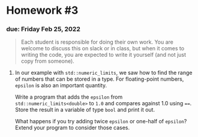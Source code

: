 # Homework #3

### due: Friday Feb 25, 2022

> Each student is responsible for doing their own work.  You are welcome to
> discuss this on slack or in class, but when it comes to writing the code,
> you are expected to write it yourself (and not just copy from someone).

1. In our example with `std::numeric_limits`, we saw how to find the
   range of numbers that can be stored in a type.  For floating-point
   numbers, `epsilon` is also an important quantity.

   Write a program that adds the `epsilon` from
   `std::numeric_limits<double>` to `1.0` and compares against 1.0 using
   `==`.  Store the result in a variable of type `bool` and print it
   out.

   What happens if you try adding twice `epsilon` or one-half of `epsilon`?
   Extend your program to consider those cases.
